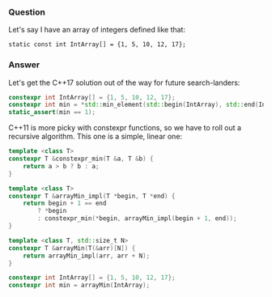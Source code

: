 ### Question

Let's say I have an array of integers defined like that:

`static const int IntArray[] = {1, 5, 10, 12, 17};`

### Answer

Let's get the C++17 solution out of the way for future search-landers:

```cpp
constexpr int IntArray[] = {1, 5, 10, 12, 17};
constexpr int min = *std::min_element(std::begin(IntArray), std::end(IntArray));
static_assert(min == 1);
```

C++11 is more picky with constexpr functions, so we have to roll out a recursive algorithm. This one is a simple, linear one:

```cpp
template <class T>
constexpr T &constexpr_min(T &a, T &b) {
    return a > b ? b : a;
}

template <class T>
constexpr T &arrayMin_impl(T *begin, T *end) {
    return begin + 1 == end
        ? *begin
        : constexpr_min(*begin, arrayMin_impl(begin + 1, end));
}

template <class T, std::size_t N>
constexpr T &arrayMin(T(&arr)[N]) {
    return arrayMin_impl(arr, arr + N);
}

constexpr int IntArray[] = {1, 5, 10, 12, 17};
constexpr int min = arrayMin(IntArray);
```
